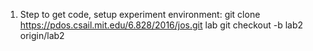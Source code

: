 1. Step to get code, setup experiment environment:
  git clone https://pdos.csail.mit.edu/6.828/2016/jos.git lab
  git checkout -b lab2 origin/lab2

